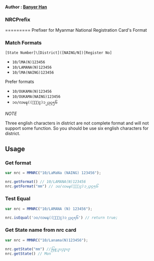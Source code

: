 #### Author : [Banyer Han](https://nightfury.info) 

### NRCPrefix
=========
Prefixer for Myanmar National Registration Card's Format

### Match Formats

`[State Number]\[District]([NAING/N])[Register No]`

- `10/lMA(N)123456`
- `10/LAMANA(N)123456`
- `10/lMA(NAING)123456`

Prefer formats
- `10/OUKAMA(N)123456`
- `10/OUKAMA(NAING)123456`
- `၁၀/လမန((ႏိုင္)၁၂၃၄၅၆`

*NOTE*

Three english characters in district are not complete format and will not support some function.
So you should be use six english characters for district.

## Usage
### Get format

```js
var nrc = MMNRC("10/LaMaNa (NAING) 123456");

nrc.getFormat() // 10/LAMANA(N)123456
nrc.getFormat("mm") // ၁၀/လမန(ႏိုင္)၁၂၃၄၅၆
```

### Test Equal

```js
var nrc = MMNRC("10/LAMANA (N) 123456");

nrc.isEqual('၁၀/လမန((ႏိုင္)၁၂၃၄၅၆') // return true;
```

### Get State name from nrc card

```js
var nrc = MMNRC("10/Lanama(N)123456");

nrc.getState("mm") //မြန္ျပည္နယ္
nrc.getState() // Mon
```
